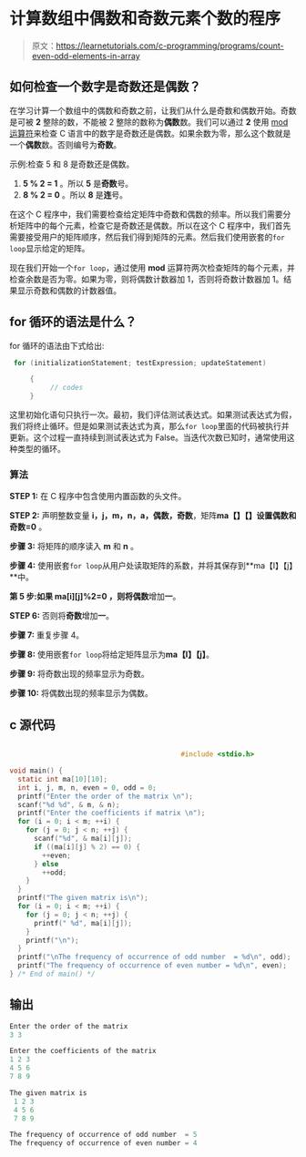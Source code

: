 # 计算数组中偶数和奇数元素个数的程序

> 原文：<https://learnetutorials.com/c-programming/programs/count-even-odd-elements-in-array>

## 如何检查一个数字是奇数还是偶数？

在学习计算一个数组中的偶数和奇数之前，让我们从什么是奇数和偶数开始。奇数是可被 **2** 整除的数，不能被 2 整除的数称为**偶数**数。我们可以通过 **2** 使用 [mod 运算符](https://en.wikipedia.org/wiki/Modulo_operation)来检查 C 语言中的数字是奇数还是偶数。如果余数为零，那么这个数就是一个**偶数**数。否则编号为**奇数**。

示例:检查 5 和 8 是奇数还是偶数。

1.  **5 % 2 = 1** 。所以 **5** 是**奇数**号。
2.  **8 % 2 = 0** 。所以 **8** 是**连**号。

在这个 C 程序中，我们需要检查给定矩阵中奇数和偶数的频率。所以我们需要分析矩阵中的每个元素，检查它是奇数还是偶数。所以在这个 C 程序中，我们首先需要接受用户的矩阵顺序，然后我们得到矩阵的元素。然后我们使用嵌套的`for loop`显示给定的矩阵。

现在我们开始一个`for loop`，通过使用 **mod** 运算符两次检查矩阵的每个元素，并检查余数是否为零。如果为零，则将偶数计数器加 1，否则将奇数计数器加 1。结果显示奇数和偶数的计数器值。

## for 循环的语法是什么？

for 循环的语法由下式给出:

```c
 for (initializationStatement; testExpression; updateStatement)

     {
          // codes
     } 

```

这里初始化语句只执行一次。最初，我们评估测试表达式。如果测试表达式为假，我们将终止循环。但是如果测试表达式为真，那么`for loop`里面的代码被执行并更新。这个过程一直持续到测试表达式为 False。当迭代次数已知时，通常使用这种类型的循环。

### 算法

**STEP 1:** 在 C 程序中包含使用内置函数的头文件。

**STEP 2:** 声明整数变量 **i，j，m，n，a，偶数，奇数**，矩阵**ma【】【】**设置偶数和**奇数=0** 。

**步骤 3:** 将矩阵的顺序读入 **m** 和 **n** 。

**步骤 4:** 使用嵌套`for loop`从用户处读取矩阵的系数，并将其保存到**ma【I】【j】**中。

**第 5 步:**如果 **ma[i][j]%2=0** ，则将**偶数**增加**一**。

**STEP 6:** 否则将**奇数**增加**一**。

**步骤 7:** 重复步骤 4。

**步骤 8:** 使用嵌套`for loop`将给定矩阵显示为**ma【I】【j】**。

**步骤 9:** 将奇数出现的频率显示为奇数。

**步骤 10:** 将偶数出现的频率显示为偶数。

## c 源代码

```c

                                          #include <stdio.h>

void main() {
  static int ma[10][10];
  int i, j, m, n, even = 0, odd = 0;
  printf("Enter the order of the matrix \n");
  scanf("%d %d", & m, & n);
  printf("Enter the coefficients if matrix \n");
  for (i = 0; i < m; ++i) {
    for (j = 0; j < n; ++j) {
      scanf("%d", & ma[i][j]);
      if ((ma[i][j] % 2) == 0) {
        ++even;
      } else
        ++odd;
    }
  }
  printf("The given matrix is\n");
  for (i = 0; i < m; ++i) {
    for (j = 0; j < n; ++j) {
      printf(" %d", ma[i][j]);
    }
    printf("\n");
  }
  printf("\nThe frequency of occurrence of odd number  = %d\n", odd);
  printf("The frequency of occurrence of even number = %d\n", even);
} /* End of main() */

```

## 输出

```c
Enter the order of the matrix
3 3

Enter the coefficients of the matrix
1 2 3
4 5 6
7 8 9

The given matrix is
 1 2 3
 4 5 6
 7 8 9

The frequency of occurrence of odd number  = 5
The frequency of occurrence of even number = 4
```
